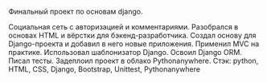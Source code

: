 Финальный проект по основам django.

Социальная сеть с авторизацией и комментариями. Разобрался в основах HTML и вёрстки для бэкенд-разработчика. Создал основу для Django-проекта и добавил в него новые приложения. Применил MVC на практике. Использовал шаблонизатор Django. Освоил Django ORM. Писал тесты. Задеплоил проект в облако Pythonanywhere. Стэк: python, HTML, CSS, Django, Bootstrap, Unittest, Pythonanywhere
